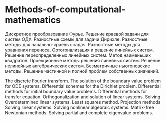 # Methods-of-computational-mathematics
Дискретное преобразование Фурье. Решение краевой задачи для систем ОДУ. Разностные 
схемы для задачи Дирихле. Разностные методы для начально-краевых задач. Разностные 
методы для уравнения переноса. Ортогонализация и решение линейных систем. Решение 
переопределенных линейных систем. Метод наименьших квадратов. Проекционные методы 
решения линейных систем. Решение нелинейных алгебраических систем. Безматричные 
ньютоновские методы. Решение частичной и полной проблем собственных значений.

The discrete Fourier transform. The solution of the boundary value problem for ODE systems. Differential schemes for the Dirichlet problem. Differential methods for initial boundary value problems. Differential methods for transfer equation. Orthogonalization and solution of linear systems. Solving Overdetermined linear systems. Least squares method. Projection methods Solving linear systems. Solving nonlinear algebraic systems. Matrix-free Newtonian methods. Solving partial and complete eigenvalue problems.
